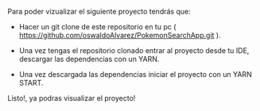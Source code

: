 Para poder vizualizar el siguiente proyecto tendrás que:

- Hacer un git clone de este repositorio en tu pc ( https://github.com/oswaldoAlvarez/PokemonSearchApp.git ).

- Una vez tengas el repositorio clonado entrar al proyecto desde tu IDE, descargar las dependencias con un YARN.

- Una vez descargada las dependencias iniciar el proyecto con un YARN START.

Listo!, ya podras visualizar el proyecto!
